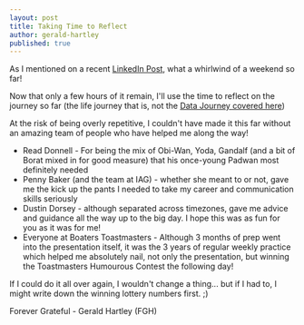 ```yaml
---
layout: post
title: Taking Time to Reflect
author: gerald-hartley
published: true
---
```



As I mentioned on a recent <a href="https://www.linkedin.com/in/geraldchartley?miniProfileUrn=urn%3Ali%3Afs_miniProfile%3AACoAAAYm40QBDdTTXsUwaKgXdaHkwPZRSmfMuNM&lipi=urn%3Ali%3Apage%3Ad_flagship3_detail_base%3BXoSfzQwtQmudhO6jZIsuRw%3D%3D&licu=urn%3Ali%3Acontrol%3Ad_flagship3_detail_base-actor_container&lici=evQrLrPSRq%2ByRwhIUdLK2w%3D%3D">LinkedIn Post</a>, what a whirlwind of a weekend so far!

Now that only a few hours of it remain, I'll use the time to reflect on the journey so far (the life journey that is, not the <a href="https://newstarsofdata.com/" >Data Journey covered here</a>)

At the risk of being overly repetitive, I couldn't have made it this far without an amazing team of people who have helped me along the way!

- Read Donnell - For being the mix of Obi-Wan, Yoda, Gandalf (and a bit of Borat mixed in for good measure) that his once-young Padwan most definitely needed 
- Penny Baker (and the team at IAG) - whether she meant to or not, gave me the kick up the pants I needed to take my career and communication skills seriously
- Dustin Dorsey - although separated across timezones, gave me advice and guidance all the way up to the big day. I hope this was as fun for you as it was for me!
- Everyone at Boaters Toastmasters - Although 3 months of prep went into the presentation itself, it was the 3 years of regular weekly practice which helped me absolutely nail, not only the presentation, but winning the Toastmasters Humourous Contest the following day!

If I could do it all over again, I wouldn't change a thing... but if I had to, I might write down the winning lottery numbers first. ;) 


Forever Grateful - 
Gerald Hartley (FGH)